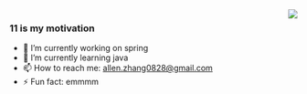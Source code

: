 <img align="right" src="https://github-readme-stats.vercel.app/api?username=Allen0828&show_icons=true&icon_color=CE1D2D&text_color=718096&bg_color=ffffff&hide_title=true" />

### 11 is my motivation

- 🔭 I’m currently working on spring
- 🌱 I’m currently learning java
- 📫 How to reach me: allen.zhang0828@gmail.com
- ⚡ Fun fact: emmmm
